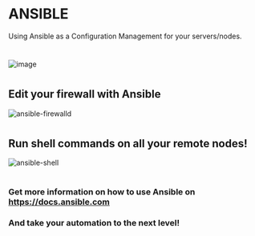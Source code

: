 # ANSIBLE
Using Ansible as a Configuration Management for your servers/nodes.
#
#

![image](https://user-images.githubusercontent.com/110003519/183512423-8c6cdf3c-f25e-443c-b4ad-cba46ded5c1f.png)
#
#
## Edit your firewall with Ansible

![ansible-firewalld](https://user-images.githubusercontent.com/110003519/183723994-bf6c3e1f-b223-4f97-b1fc-f53e12dc1ddb.png)

#
#
## Run shell commands on all your remote nodes!
![ansible-shell](https://user-images.githubusercontent.com/110003519/183724151-f0c43550-e952-44ab-ae40-43fb8fdd9b64.png)

#
#

### Get more information on how to use Ansible on https://docs.ansible.com
### And take your automation to the next level!
